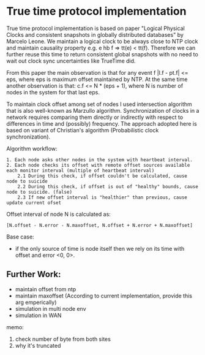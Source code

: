 # True time protocol implementation

True time protocol implementation is based on paper "Logical Physical Clocks
and consistent snapshots in globally distributed databases" by Marcelo Leone.
We maintain a logical clock to be always close to NTP clock and maintain
causality property e.g. e hb f => tt(e) < tt(f). Therefore we can further
reuse this time to return consistent global snapshots with no need to wait out
clock sync uncertainties like TrueTime did.

From this paper the main observation is that for any event f
|l.f - pt.f| <= eps, where eps is maximum offset maintained by NTP. At the same
time another observation is that: c.f <= N * (eps + 1), where N is number of nodes in the system for that last eps.

To maintain clock offset among set of nodes I used intersection algorithm that is also well-known as Marzullo algorithm. Synchronization of clocks in a network requires comparing them directly or indirectly with respect to differences in time and (possibly) frequency. The approach adopted here is based on variant of Christian's algorithm (Probabilistic clock synchronization).

Algorithm workflow:

    1. Each node asks other nodes in the system with heartbeat interval.
    2. Each node checks its offset with remote offset sources available each monitor interval (multiple of heartbeat interval)
        2.1 During this check, if offset couldn't be calculated, cause node to suicide
        2.2 During this check, if offset is out of "healthy" bounds, cause node to suicide. (false)
        2.3 If new offset interval is "healthier" than previous, cause update current ofset

Offset interval of node N is calculated as:

```[N.offset - N.error - N.maxoffset, N.offset + N.error + N.maxoffset]```

Base case:
- if the only source of time is node itself then we rely on its time with offset and error <0, 0>.



Further Work:
-------------

- maintain offset from ntp
- maintain maxoffset (According to current implementation, provide this arg emperically)
- simulation in multi node env
- simulation in WAN


memo:
1. check number of byte from both sites
2. why it's truncated
